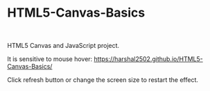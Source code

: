 <h1>HTML5-Canvas-Basics </h1><br>

HTML5 Canvas and JavaScript project.

It is sensitive to mouse hover: https://harshal2502.github.io/HTML5-Canvas-Basics/

Click refresh button or change the screen size to restart the effect.
